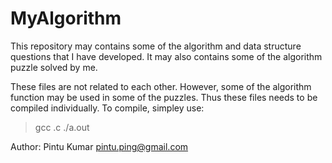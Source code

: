 # MyAlgorithm

This repository may contains some of the algorithm and data structure questions that I have developed.
It may also contains some of the algorithm puzzle solved by me.

These files are not related to each other. However, some of the algorithm function may be used in some of the puzzles.
Thus these files needs to be compiled individually.
To compile, simpley use:
> gcc <filename>.c
> ./a.out

Author: Pintu Kumar <pintu.ping@gmail.com>
